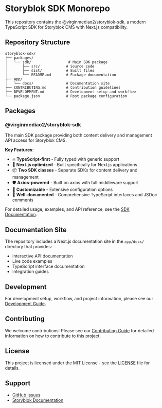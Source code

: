 # Storyblok SDK Monorepo

This repository contains the @virginmediao2/storyblok-sdk, a modern TypeScript SDK for Storyblok CMS with Next.js compatibility.

## Repository Structure

```
storyblok-sdk/
├── packages/
│   └── sdk/                 # Main SDK package
│       ├── src/            # Source code
│       ├── dist/           # Built files
│       └── README.md       # Package documentation
├── app/
│   └── docs/               # Documentation site
├── CONTRIBUTING.md         # Contribution guidelines
├── DEVELOPMENT.md          # Development setup and workflow
└── package.json            # Root package configuration
```

## Packages

### @virginmediao2/storyblok-sdk

The main SDK package providing both content delivery and management API access for Storyblok CMS.

**Key Features:**
- 🔥 **TypeScript-first** - Fully typed with generic support
- 🚀 **Next.js optimized** - Built specifically for Next.js applications
- 📦 **Two SDK classes** - Separate SDKs for content delivery and management
- 🛡️ **Axios-powered** - Built on axios with full middleware support
- 🔧 **Customizable** - Extensive configuration options
- 📖 **Well-documented** - Comprehensive TypeScript interfaces and JSDoc comments

For detailed usage, examples, and API reference, see the [SDK Documentation](packages/sdk/README.md).

## Documentation Site

The repository includes a Next.js documentation site in the `app/docs/` directory that provides:

- Interactive API documentation
- Live code examples
- TypeScript interface documentation
- Integration guides

## Development

For development setup, workflow, and project information, please see our [Development Guide](DEVELOPMENT.md).

## Contributing

We welcome contributions! Please see our [Contributing Guide](CONTRIBUTING.md) for detailed information on how to contribute to this project.

## License

This project is licensed under the MIT License - see the [LICENSE](LICENSE.md) file for details.

## Support

- [GitHub Issues](https://github.com/virginmediao2/storyblok-sdk/issues)
- [Storyblok Documentation](https://www.storyblok.com/docs)